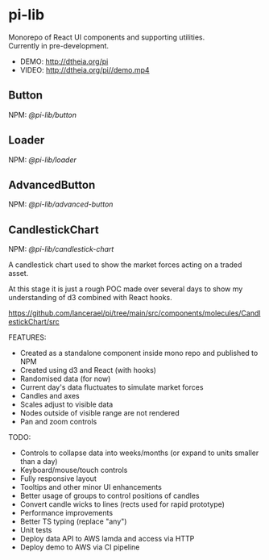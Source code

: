 # pi-lib

Monorepo of React UI components and supporting utilities.  
Currently in pre-development.

- DEMO: http://dtheia.org/pi
- VIDEO: http://dtheia.org/pi//demo.mp4

## Button

NPM: _@pi-lib/button_

## Loader

NPM: _@pi-lib/loader_

## AdvancedButton

NPM: _@pi-lib/advanced-button_

## CandlestickChart

NPM: _@pi-lib/candlestick-chart_

A candlestick chart used to show the market forces acting on a traded asset.

At this stage it is just a rough POC made over several days to show my understanding of d3 combined with React hooks.

https://github.com/lancerael/pi/tree/main/src/components/molecules/CandlestickChart/src

FEATURES:

- Created as a standalone component inside mono repo and published to NPM
- Created using d3 and React (with hooks)
- Randomised data (for now)
- Current day's data fluctuates to simulate market forces
- Candles and axes
- Scales adjust to visible data
- Nodes outside of visible range are not rendered
- Pan and zoom controls

TODO:

- Controls to collapse data into weeks/months (or expand to units smaller than a day)
- Keyboard/mouse/touch controls
- Fully responsive layout
- Tooltips and other minor UI enhancements
- Better usage of groups to control positions of candles
- Convert candle wicks to lines (rects used for rapid prototype)
- Performance improvements
- Better TS typing (replace "any")
- Unit tests
- Deploy data API to AWS lamda and access via HTTP
- Deploy demo to AWS via CI pipeline
